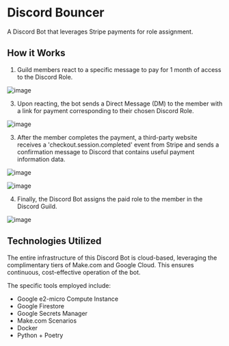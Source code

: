 # Discord Bouncer

A Discord Bot that leverages Stripe payments for role assignment.

## How it Works

1) Guild members react to a specific message to pay for 1 month of access to the Discord Role.

![image](https://github.com/jmurrah/discord-bouncer/assets/110310485/79dd7e33-a3fd-417f-9147-dfd78b716558)

3) Upon reacting, the bot sends a Direct Message (DM) to the member with a link for payment corresponding to their chosen Discord Role.

![image](https://github.com/jmurrah/discord-bouncer/assets/110310485/ebfceb95-2170-4654-a4e4-1bb04445b23e)

3) After the member completes the payment, a third-party website receives a 'checkout.session.completed' event from Stripe and sends a confirmation message to Discord that contains useful payment information data.

![image](https://github.com/jmurrah/discord-bouncer/assets/110310485/58f5f2ae-2c52-42c1-81d4-11088efc3f84) 

![image](https://github.com/jmurrah/discord-bouncer/assets/110310485/fe21b9b0-f381-40c2-ba01-6e51e9580849)

4) Finally, the Discord Bot assigns the paid role to the member in the Discord Guild.

![image](https://github.com/jmurrah/discord-bouncer/assets/110310485/f52eca27-a1c1-42d5-9b0a-25454a019e37)

## Technologies Utilized
The entire infrastructure of this Discord Bot is cloud-based, leveraging the complimentary tiers of Make.com and Google Cloud. This ensures continuous, cost-effective operation of the bot.

The specific tools employed include:
- Google e2-micro Compute Instance
- Google Firestore
- Google Secrets Manager
- Make.com Scenarios
- Docker
- Python + Poetry
